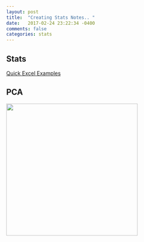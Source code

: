 ```yaml
---
layout: post
title:  "Creating Stats Notes.. "
date:   2017-02-24 23:22:34 -0400 
comments: false
categories: stats
---
```


## Stats

<a href="http://www.excel-easy.com/examples/f-test.html">Quick Excel Examples</a>


## PCA
<a href="http://www.real-statistics.com/multivariate-statistics/factor-analysis/principal-component-analysis/">
<img  src="https://storage.googleapis.com/montco-stats/imagesUploaded/Screenshot2017-02-2508.17.53.png" width="350"></a>



<div id="fb-root"></div>
<script>(function(d, s, id) {
  var js, fjs = d.getElementsByTagName(s)[0];
  if (d.getElementById(id)) return;
  js = d.createElement(s); js.id = id;
  js.src = "//connect.facebook.net/en_US/sdk.js#xfbml=1&version=v2.8&appId=671657696349259";
  fjs.parentNode.insertBefore(js, fjs);
}(document, 'script', 'facebook-jssdk'));</script>


<!--  Enter text below, if you want -->


<div class="fb-comments"  data-numposts="5"></div>






